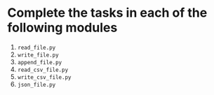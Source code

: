 # Complete the tasks in each of the following modules
1. `read_file.py`
2. `write_file.py`
3. `append_file.py`
4. `read_csv_file.py`
5. `write_csv_file.py`
6. `json_file.py`